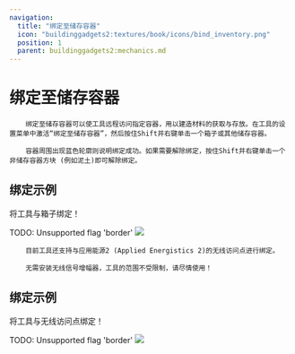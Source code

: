 ```yaml
---
navigation:
  title: "绑定至储存容器"
  icon: "buildinggadgets2:textures/book/icons/bind_inventory.png"
  position: 1
  parent: buildinggadgets2:mechanics.md
---
```


# 绑定至储存容器

        绑定至储存容器可以使工具远程访问指定容器，用以建造材料的获取与存放。在工具的设置菜单中激活“绑定至储存容器”，然后按住Shift并右键单击一个箱子或其他储存容器。

        容器周围出现蓝色轮廓则说明绑定成功。如果需要解除绑定，按住Shift并右键单击一个非储存容器方块 (例如泥土)即可解除绑定。

## 绑定示例

将工具与箱子绑定！

TODO: Unsupported flag 'border'
![](bindinv.png)

        目前工具还支持与应用能源2 (Applied Energistics 2)的无线访问点进行绑定。

        无需安装无线信号增幅器，工具的范围不受限制，请尽情使用！

## 绑定示例

将工具与无线访问点绑定！

TODO: Unsupported flag 'border'
![](bindinv_ae.png)

